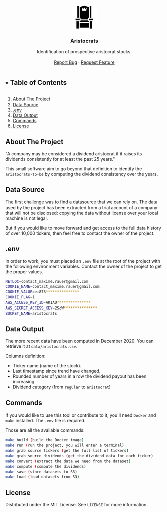 <!-- PROJECT LOGO -->
<br />
<p align="center">
  <a href="https://github.com/mrauer/aristocrats">
    <img src="images/logo.png" alt="Logo" width="80" height="80">
  </a>

  <h3 align="center">Aristocrats</h3>

  <p align="center">
    Identification of prospective aristocrat stocks.
    <br />
    <br />
    <a href="https://github.com/mrauer/aristocrats/issues">Report Bug</a>
    ·
    <a href="https://github.com/mrauer/aristocrats/issues">Request Feature</a>
  </p>
</p>



<!-- TABLE OF CONTENTS -->
<details open="open">
  <summary><h2 style="display: inline-block">Table of Contents</h2></summary>
  <ol>
    <li><a href="#about-the-project">About The Project</a></li>
    <li><a href="#data-source">Data Source</a></li>
    <li><a href="#env">.env</a></li>
    <li><a href="#data-output">Data Output</a></li>
    <li><a href="#commands">Commands</a></li>
    <li><a href="#license">License</a></li>
  </ol>
</details>

<!-- ABOUT THE PROJECT -->
## About The Project

"A company may be considered a dividend aristocrat if it raises its dividends consistently for at least the past 25 years."

This small software aim to go beyond that definition to identify the `aristocrats-to-be` by computing the dividend consistency over the years.

<!-- DATA SOURCE -->
## Data Source

The first challenge was to find a datasource that we can rely on. The data used by the project has been extracted from a trial account of a company that will not be disclosed: copying the data without license over your local machine is not legal.

But if you would like to move forward and get access to the full data history of over 10,000 tickers, then feel free to contact the owner of the project.

<!-- ENV -->
## .env

In order to work, you must placed an `.env` file at the root of the project with the following environment variables. Contact the owner of the project to get the proper values.

```sh
NETLOC=contact_maxime.rauer@gmail.com
COOKIE_NAME=contact_maxime.rauer@gmail.com
COOKIE_VALUE=ei873***************
COOKIE_FLAG=1
AWS_ACCESS_KEY_ID=AKIAU***************
AWS_SECRET_ACCESS_KEY=2ScW***************
BUCKET_NAME=aristocrats

```

<!-- DATA OUTPUT -->
## Data Output

The more recent data have been computed in December 2020. You can retrieve it at `data/aristocrats.csv`.

Columns definition:
* Ticker name (name of the stock).
* Last timestamp since trend have changed.
* Rounded number of years in a row the dividend payout has been increasing.
* Dividend category (from `regular` to `aristocrat`)

<!-- COMMANDS -->
## Commands

If you would like to use this tool or contribute to it, you'll need `Docker` and `make` installed. The `.env` file is required.

Those are all the available commands:

```sh
make build (build the Docker image)
make run (run the project, you will enter a terminal)
make grab source tickers (get the full list of tickers)
make grab source dividends (get the dividend data for each ticker)
make convert (extract the data we need from the dataset)
make compute (compute the dividends)
make save (store datasets to S3)
make load (load datasets from S3)
```

<!-- LICENSE -->
## License

Distributed under the MIT License. See `LICENSE` for more information.
